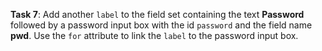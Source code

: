 **Task 7**: Add another `label` to the field set containing the text **Password** followed by a password input box with the id `password` and the field name **pwd**. Use the `for` attribute to link the `label` to the password input box.
